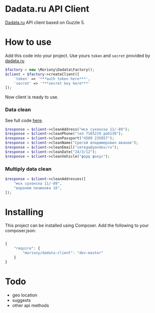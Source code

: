 Dadata.ru API Client
==========
[Dadata.ru](http://dadata.ru) API client based on Guzzle 5.

How to use
==========

Add this code into your project. Use yours `token` and `secret` provided by [dadata.ru](http://dadata.ru)

```php
$factory = new \Moriony\Dadata\Factory();
$client = $factory->createClient([
    'token' => '***auth token here***',
    'secret' => '***secret key here***'
]);
```

Now client is ready to use.

### Data clean

See full code [here](/examples/clean.php).

```php
$response = $client->cleanAddress("мск сухонска 11/-89");
$response = $client->cleanPhone("тел 7165219 доб139");
$response = $client->cleanPassport("4509 235857");
$response = $client->cleanName("Срегей владимерович иванов");
$response = $client->cleanEmail("serega@yandex/ru");
$response = $client->cleanDate("24/3/12");
$response = $client->cleanVehicle("форд фокус");
```

### Multiply data clean

```php
$response = $client->cleanAddresses([
    "мск сухонска 11/-89",
    "воронеж лизюкова 16",
]);
```

Installing
==========

This project can be installed using Composer. Add the following to your
composer.json:

```javascript

{
    "require": {
        "moriony/dadata-client": "dev-master"
    }
}
```

Todo
==========
- geo location
- suggests
- other api methods
